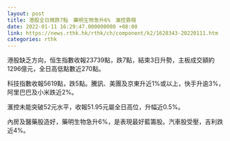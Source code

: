 ```yaml
---
layout: post
title: 港股全日微跌7點　藥明生物急升6%　滙控靠穩
date: 2022-01-11 16:29:47.000000000 +08:00
link: https://news.rthk.hk/rthk/ch/component/k2/1628343-20220111.htm
categories: rthk
---
```


港股缺乏方向，恒生指數收報23739點，跌7點，結束3日升勢，主板成交額約1296億元，全日高低點數近270點。

科技指數收報5619點，跌5點。騰訊、美團及京東升近1%或以上，快手升逾3%，阿里巴巴及小米跌近2%。

滙控未能突破52元水平，收報51.95元屬全日高位，升幅近0.5%。

內房及醫藥股造好，藥明生物急升6%，是表現最好藍籌股。汽車股受壓，吉利跌近4%。
